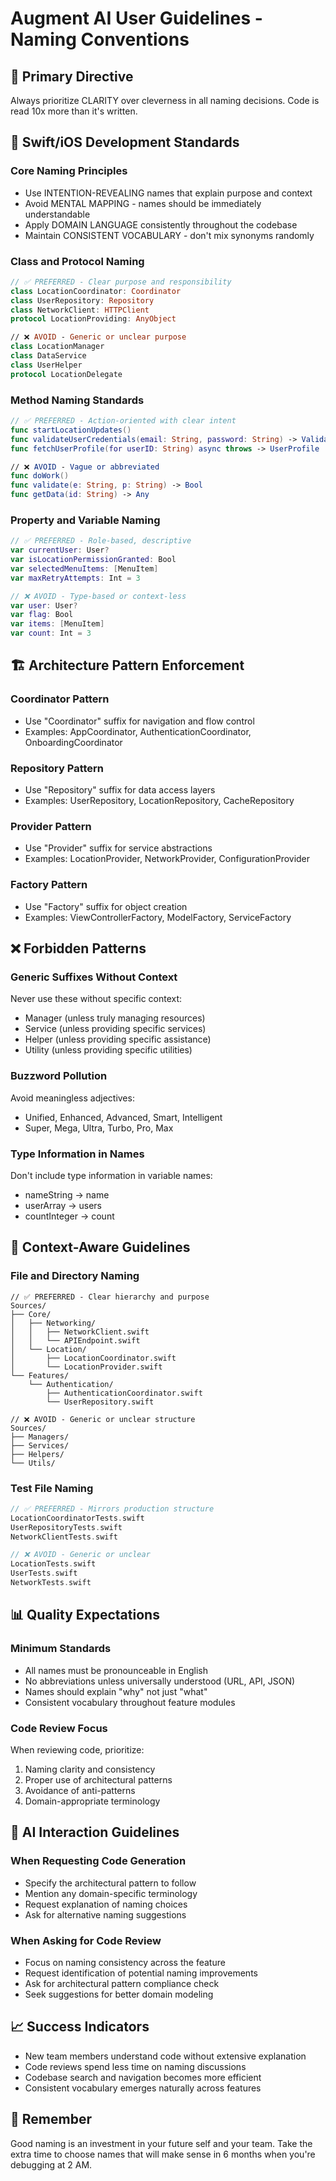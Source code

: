 # Augment AI User Guidelines - Naming Conventions

## 🎯 Primary Directive
Always prioritize CLARITY over cleverness in all naming decisions. Code is read 10x more than it's written.

## 📱 Swift/iOS Development Standards

### Core Naming Principles
- Use INTENTION-REVEALING names that explain purpose and context
- Avoid MENTAL MAPPING - names should be immediately understandable
- Apply DOMAIN LANGUAGE consistently throughout the codebase
- Maintain CONSISTENT VOCABULARY - don't mix synonyms randomly

### Class and Protocol Naming
```swift
// ✅ PREFERRED - Clear purpose and responsibility
class LocationCoordinator: Coordinator
class UserRepository: Repository
class NetworkClient: HTTPClient
protocol LocationProviding: AnyObject

// ❌ AVOID - Generic or unclear purpose
class LocationManager
class DataService  
class UserHelper
protocol LocationDelegate
```

### Method Naming Standards
```swift
// ✅ PREFERRED - Action-oriented with clear intent
func startLocationUpdates()
func validateUserCredentials(email: String, password: String) -> ValidationResult
func fetchUserProfile(for userID: String) async throws -> UserProfile

// ❌ AVOID - Vague or abbreviated
func doWork()
func validate(e: String, p: String) -> Bool
func getData(id: String) -> Any
```

### Property and Variable Naming
```swift
// ✅ PREFERRED - Role-based, descriptive
var currentUser: User?
var isLocationPermissionGranted: Bool
var selectedMenuItems: [MenuItem]
var maxRetryAttempts: Int = 3

// ❌ AVOID - Type-based or context-less
var user: User?
var flag: Bool
var items: [MenuItem]
var count: Int = 3
```

## 🏗️ Architecture Pattern Enforcement

### Coordinator Pattern
- Use "Coordinator" suffix for navigation and flow control
- Examples: AppCoordinator, AuthenticationCoordinator, OnboardingCoordinator

### Repository Pattern  
- Use "Repository" suffix for data access layers
- Examples: UserRepository, LocationRepository, CacheRepository

### Provider Pattern
- Use "Provider" suffix for service abstractions
- Examples: LocationProvider, NetworkProvider, ConfigurationProvider

### Factory Pattern
- Use "Factory" suffix for object creation
- Examples: ViewControllerFactory, ModelFactory, ServiceFactory

## ❌ Forbidden Patterns

### Generic Suffixes Without Context
Never use these without specific context:
- Manager (unless truly managing resources)
- Service (unless providing specific services)
- Helper (unless providing specific assistance)
- Utility (unless providing specific utilities)

### Buzzword Pollution
Avoid meaningless adjectives:
- Unified, Enhanced, Advanced, Smart, Intelligent
- Super, Mega, Ultra, Turbo, Pro, Max

### Type Information in Names
Don't include type information in variable names:
- nameString → name
- userArray → users  
- countInteger → count

## 🎯 Context-Aware Guidelines

### File and Directory Naming
```
// ✅ PREFERRED - Clear hierarchy and purpose
Sources/
├── Core/
│   ├── Networking/
│   │   ├── NetworkClient.swift
│   │   └── APIEndpoint.swift
│   └── Location/
│       ├── LocationCoordinator.swift
│       └── LocationProvider.swift
└── Features/
    └── Authentication/
        ├── AuthenticationCoordinator.swift
        └── UserRepository.swift

// ❌ AVOID - Generic or unclear structure
Sources/
├── Managers/
├── Services/
├── Helpers/
└── Utils/
```

### Test File Naming
```swift
// ✅ PREFERRED - Mirrors production structure
LocationCoordinatorTests.swift
UserRepositoryTests.swift
NetworkClientTests.swift

// ❌ AVOID - Generic or unclear
LocationTests.swift
UserTests.swift
NetworkTests.swift
```

## 📊 Quality Expectations

### Minimum Standards
- All names must be pronounceable in English
- No abbreviations unless universally understood (URL, API, JSON)
- Names should explain "why" not just "what"
- Consistent vocabulary throughout feature modules

### Code Review Focus
When reviewing code, prioritize:
1. Naming clarity and consistency
2. Proper use of architectural patterns
3. Avoidance of anti-patterns
4. Domain-appropriate terminology

## 🔧 AI Interaction Guidelines

### When Requesting Code Generation
- Specify the architectural pattern to follow
- Mention any domain-specific terminology
- Request explanation of naming choices
- Ask for alternative naming suggestions

### When Asking for Code Review
- Focus on naming consistency across the feature
- Request identification of potential naming improvements
- Ask for architectural pattern compliance check
- Seek suggestions for better domain modeling

## 📈 Success Indicators
- New team members understand code without extensive explanation
- Code reviews spend less time on naming discussions
- Codebase search and navigation becomes more efficient
- Consistent vocabulary emerges naturally across features

## 🎯 Remember
Good naming is an investment in your future self and your team. Take the extra time to choose names that will make sense in 6 months when you're debugging at 2 AM.
